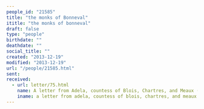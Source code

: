 ```yaml
---
people_id: "21585"
title: "the monks of Bonneval"
ititle: "the monks of bonneval"
draft: false
type: "people"
birthdate: ""
deathdate: ""
social_title: ""
created: "2013-12-19"
modified: "2013-12-19"
url: "/people/21585.html"
sent:
received:
  - url: letter/75.html
    name: A letter from Adela, countess of Blois, Chartres, and Meaux (1109)
    iname: a letter from adela, countess of blois, chartres, and meaux (1109)
---
```

